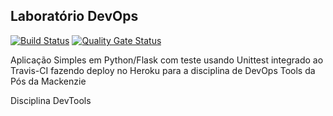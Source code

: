 ## Laboratório DevOps


[![Build Status](https://travis-ci.com/rafaelabento/devopslab.svg?branch=main)](https://travis-ci.com/rafaelabento/devopslab)
[![Quality Gate Status](https://sonarcloud.io/api/project_badges/measure?project=rafaelabento1&metric=alert_status)](https://sonarcloud.io/dashboard?id=rafaelabento1)


Aplicação Simples em Python/Flask com teste usando Unittest integrado ao Travis-CI fazendo deploy no Heroku para a disciplina de DevOps Tools da Pós da Mackenzie

Disciplina DevTools
